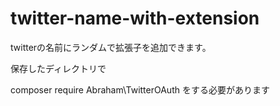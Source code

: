 # twitter-name-with-extension

twitterの名前にランダムで拡張子を追加できます。

保存したディレクトリで

composer require  Abraham\TwitterOAuth をする必要があります
